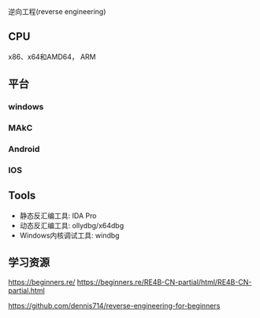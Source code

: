 逆向工程(reverse engineering)

## CPU

x86、x64和AMD64，
ARM


## 平台

### windows

### MAkC

### Android

### IOS

## Tools

  * 静态反汇编工具: IDA Pro
  * 动态反汇编工具: ollydbg/x64dbg
  * Windows内核调试工具: windbg



## 学习资源

https://beginners.re/
https://beginners.re/RE4B-CN-partial/html/RE4B-CN-partial.html

https://github.com/dennis714/reverse-engineering-for-beginners
